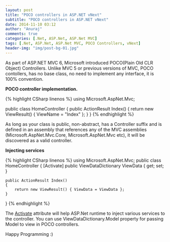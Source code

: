 ```yaml
---
layout: post
title: "POCO controllers in ASP.NET vNext"
subtitle: "POCO controllers in ASP.NET vNext"
date: 2014-11-10 03:12
author: "Anuraj"
comments: true
categories: [.Net, ASP.Net, ASP.Net MVC]
tags: [.Net, ASP.Net, ASP.Net MVC, POCO Controllers, vNext]
header-img: "img/post-bg-01.jpg"
---
```

As part of ASP.NET MVC 6, Microsoft introduced POCO(Plain Old CLR Object) Controllers. Unlike MVC 5 or previous versions of MVC, POCO contollers, has no base class, no need to implement any interface, it is 100% convention. 

**POCO controller implementation.**

{% highlight CSharp linenos %}
using Microsoft.AspNet.Mvc;

public class HomeController
{
	public ActionResult Index()
	{
		return new ViewResult() { ViewName = "Index" };
	}
}
{% endhighlight %}

As long as your class is public, non-abstract, has a Controller suffix and is defined in an assembly that references any of the MVC assemblies (Microsoft.AspNet.Mvc.Core, Microsoft.AspNet.Mvc etc), it will be discovered as a valid controller. 

**Injecting services**

{% highlight CSharp linenos %}
using Microsoft.AspNet.Mvc;
public class HomeController
{
    [Activate]
    public ViewDataDictionary ViewData { get; set; }

    public ActionResult Index()
    {
        return new ViewResult() { ViewData = ViewData };
    }
}
{% endhighlight %}

The [Activate](https://github.com/aspnet/Mvc/blob/dev/src/Microsoft.AspNet.Mvc.Core/ActivateAttribute.cs) attribute will help ASP.Net runtime to inject various services to the controller. You can use ViewDataDictionary.Model property for passing Model to view in POCO controllers.

Happy Programming :)
